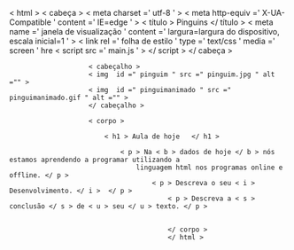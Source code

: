 
<!DOCTYPEhtml >
< html >
< cabeça >
    < meta  charset =' utf-8 ' >
        < meta  http-equiv =' X-UA-Compatible ' content =' IE=edge ' >
            < título > Pinguins </ título >
                < meta  name =' janela de visualização ' content =' largura=largura do dispositivo, escala inicial=1 ' >
                    < link  rel =' folha de estilo ' type =' text/css ' media =' screen ' hre < script  src =' main.js ' > </ script >
                        </ cabeça >

                        < cabeçalho >
                        < img  id =" pinguim " src =" pinguim.jpg " alt ="" >
                        < img  id =" pinguimanimado " src =" pinguimanimado.gif " alt ="" >
                        </ cabeçalho >

                        < corpo >

                            < h1 > Aula de hoje   </ h1 >

                                < p > Na < b > dados de hoje </ b > nós estamos aprendendo a programar utilizando a
                                    linguagem html nos programas online e offline. </ p >
                                        < p > Descreva o seu < i > Desenvolvimento. </ i >  </ p >
                                            < p > Descreva a < s > conclusão </ s > de < u > seu </ u > texto. </ p >


                                            </ corpo >
                                            </ html >
